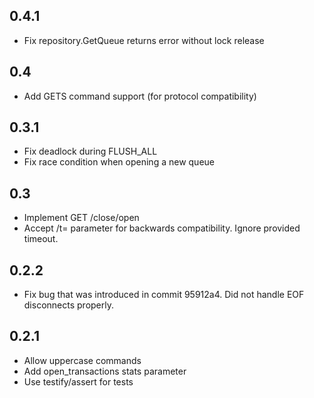## 0.4.1

- Fix repository.GetQueue returns error without lock release

## 0.4

- Add GETS command support (for protocol compatibility)

## 0.3.1

- Fix deadlock during FLUSH_ALL
- Fix race condition when opening a new queue

## 0.3

- Implement GET <queue-name>/close/open
- Accept /t=<milliseconds> parameter for backwards compatibility.
  Ignore provided timeout.

## 0.2.2

- Fix bug that was introduced in commit 95912a4.
  Did not handle EOF disconnects properly.

## 0.2.1

- Allow uppercase commands
- Add open_transactions stats parameter
- Use testify/assert for tests
